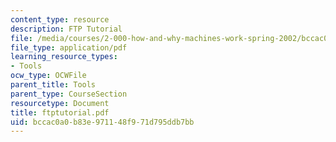 ```yaml
---
content_type: resource
description: FTP Tutorial
file: /media/courses/2-000-how-and-why-machines-work-spring-2002/bccac0a0b83e971148f971d795ddb7bb_ftptutorial.pdf
file_type: application/pdf
learning_resource_types:
- Tools
ocw_type: OCWFile
parent_title: Tools
parent_type: CourseSection
resourcetype: Document
title: ftptutorial.pdf
uid: bccac0a0-b83e-9711-48f9-71d795ddb7bb
---
```

